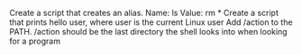 Create a script that creates an alias. Name: ls Value: rm *
Create a script that prints hello user, where user is the current Linux user
Add /action to the PATH. /action should be the last directory the shell looks into when looking for a program
